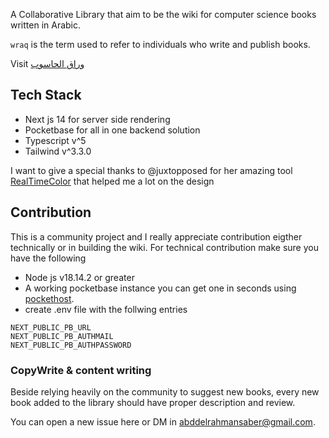 A Collaborative Library that aim to be the wiki for computer science books written in Arabic.

`wraq` is the term used to refer to individuals who write and publish books. 

Visit [وراق الحاسوب](https://wraqelhasob.netlify.app/)
## Tech Stack
- Next js 14 for server side rendering 
- Pocketbase for all in one backend solution
- Typescript v^5
- Tailwind v^3.3.0

I want to give a special thanks to @juxtopposed for her amazing tool [RealTimeColor](https://www.realtimecolors.com/) that helped me a lot on the design
## Contribution
This is a community project and I really appreciate contribution eigther technically or in building the wiki.
For technical contribution make sure you have the following 
- Node js v18.14.2 or greater
- A working pocketbase instance you can get one in seconds using [pockethost](https://pockethost.io/).
- create .env file with the follwing entries
```
NEXT_PUBLIC_PB_URL
NEXT_PUBLIC_PB_AUTHMAIL
NEXT_PUBLIC_PB_AUTHPASSWORD
```

### CopyWrite & content writing
Beside relying heavily on the community to suggest new books, every new book added to the library should have proper description and review.

You can open a new issue here or DM in abddelrahmansaber@gmail.com.
